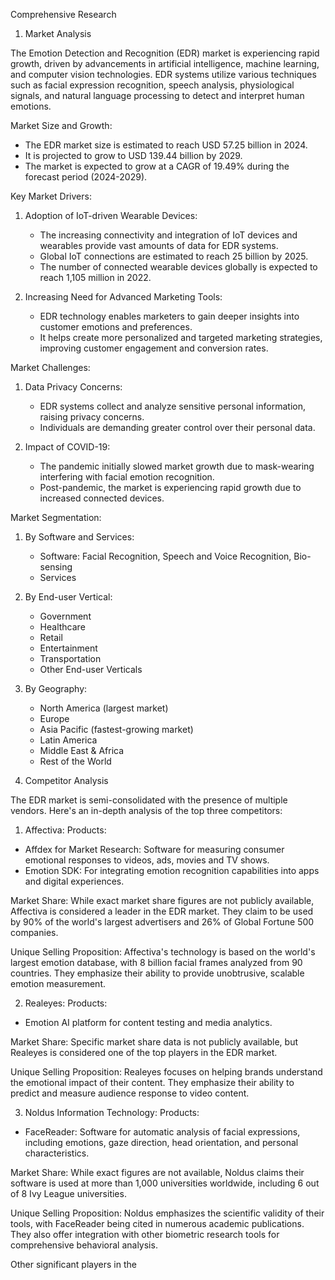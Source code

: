Comprehensive Research

1. Market Analysis

The Emotion Detection and Recognition (EDR) market is experiencing rapid growth, driven by advancements in artificial intelligence, machine learning, and computer vision technologies. EDR systems utilize various techniques such as facial expression recognition, speech analysis, physiological signals, and natural language processing to detect and interpret human emotions.

Market Size and Growth:
- The EDR market size is estimated to reach USD 57.25 billion in 2024.
- It is projected to grow to USD 139.44 billion by 2029.
- The market is expected to grow at a CAGR of 19.49% during the forecast period (2024-2029).

Key Market Drivers:
1. Adoption of IoT-driven Wearable Devices:
   - The increasing connectivity and integration of IoT devices and wearables provide vast amounts of data for EDR systems.
   - Global IoT connections are estimated to reach 25 billion by 2025.
   - The number of connected wearable devices globally is expected to reach 1,105 million in 2022.

2. Increasing Need for Advanced Marketing Tools:
   - EDR technology enables marketers to gain deeper insights into customer emotions and preferences.
   - It helps create more personalized and targeted marketing strategies, improving customer engagement and conversion rates.

Market Challenges:
1. Data Privacy Concerns:
   - EDR systems collect and analyze sensitive personal information, raising privacy concerns.
   - Individuals are demanding greater control over their personal data.

2. Impact of COVID-19:
   - The pandemic initially slowed market growth due to mask-wearing interfering with facial emotion recognition.
   - Post-pandemic, the market is experiencing rapid growth due to increased connected devices.

Market Segmentation:
1. By Software and Services:
   - Software: Facial Recognition, Speech and Voice Recognition, Bio-sensing
   - Services

2. By End-user Vertical:
   - Government
   - Healthcare
   - Retail
   - Entertainment
   - Transportation
   - Other End-user Verticals

3. By Geography:
   - North America (largest market)
   - Europe
   - Asia Pacific (fastest-growing market)
   - Latin America
   - Middle East & Africa
   - Rest of the World

2. Competitor Analysis

The EDR market is semi-consolidated with the presence of multiple vendors. Here's an in-depth analysis of the top three competitors:

1. Affectiva:
Products: 
- Affdex for Market Research: Software for measuring consumer emotional responses to videos, ads, movies and TV shows.
- Emotion SDK: For integrating emotion recognition capabilities into apps and digital experiences.

Market Share: While exact market share figures are not publicly available, Affectiva is considered a leader in the EDR market. They claim to be used by 90% of the world's largest advertisers and 26% of Global Fortune 500 companies.

Unique Selling Proposition: Affectiva's technology is based on the world's largest emotion database, with 8 billion facial frames analyzed from 90 countries. They emphasize their ability to provide unobtrusive, scalable emotion measurement.

2. Realeyes:
Products:
- Emotion AI platform for content testing and media analytics.

Market Share: Specific market share data is not publicly available, but Realeyes is considered one of the top players in the EDR market.

Unique Selling Proposition: Realeyes focuses on helping brands understand the emotional impact of their content. They emphasize their ability to predict and measure audience response to video content.

3. Noldus Information Technology:
Products:
- FaceReader: Software for automatic analysis of facial expressions, including emotions, gaze direction, head orientation, and personal characteristics.

Market Share: While exact figures are not available, Noldus claims their software is used at more than 1,000 universities worldwide, including 6 out of 8 Ivy League universities.

Unique Selling Proposition: Noldus emphasizes the scientific validity of their tools, with FaceReader being cited in numerous academic publications. They also offer integration with other biometric research tools for comprehensive behavioral analysis.

Other significant players in the
